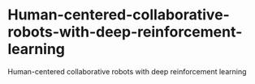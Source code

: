 # Human-centered-collaborative-robots-with-deep-reinforcement-learning
Human-centered  collaborative  robots  with  deep  reinforcement  learning
